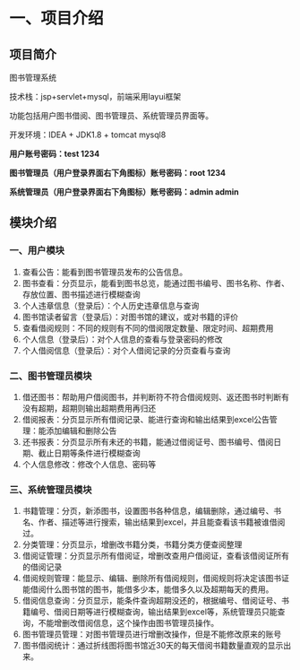 # 一、项目介绍

## 项目简介

图书管理系统

技术栈：jsp+servlet+mysql，前端采用layui框架

功能包括用户图书借阅、图书管理员、系统管理员界面等。

开发环境：IDEA + JDK1.8 + tomcat mysql8

**用户账号密码：test 1234**

**图书管理员（用户登录界面右下角图标）账号密码：root  1234**

**系统管理员（用户登录界面右下角图标）账号密码：admin admin**

## 模块介绍

### 一、用户模块

1. 查看公告：能看到图书管理员发布的公告信息。
2. 图书查看：分页显示，能看到图书总览，能通过图书编号、图书名称、作者、存放位置、图书描述进行模糊查询
3. 个人违章信息（登录后）：个人历史违章信息与查询
4. 图书馆读者留言（登录后）：对图书馆的建议，或对书籍的评价
5. 查看借阅规则：不同的规则有不同的借阅限定数量、限定时间、超期费用
6. 个人信息（登录后）：对个人信息的查看与登录密码的修改
7. 个人借阅信息（登录后）：对个人借阅记录的分页查看与查询

### 二、图书管理员模块

1. 借还图书：帮助用户借阅图书，并判断符不符合借阅规则、返还图书时判断有没有超期，超期则输出超期费用再归还
2. 借阅报表：分页显示所有借阅记录、能进行查询和输出结果到excel公告管理：能添加编辑和删除公告
3. 还书报表：分页显示所有未还的书籍，能通过借阅证号、图书编号、借阅日期、截止日期等条件进行模糊查询
4. 个人信息修改：修改个人信息、密码等

### 三、系统管理员模块

1. 书籍管理：分页，新添图书，设置图书各种信息，编辑删除，通过编号、书名、作者、描述等进行搜索，输出结果到excel，并且能查看该书籍被谁借阅过。
2. 分类管理：分页显示，增删改书籍分类，书籍分类方便查阅整理
3. 借阅证管理：分页显示所有借阅证，增删改查用户借阅证，查看该借阅证所有的借阅记录
4. 借阅规则管理：能显示、编辑、删除所有借阅规则，借阅规则将决定该图书证能借阅什么图书馆的图书，能借多少本，能借多久以及超期每天的费用。
5. 借阅信息查询：分页显示，能条件查询超期没还的，根据编号、借阅证号、书籍编号、借阅日期等进行模糊查询，输出结果到excel等，系统管理员只能查询，不能增删改借阅信息，这个操作由图书管理员操作。
6. 图书管理员管理：对图书管理员进行增删改操作，但是不能修改原来的账号
7. 图书借阅统计：通过折线图将图书馆近30天的每天借阅书籍数量直观的显示出来。
